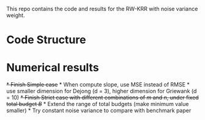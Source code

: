 This repo contains the code and results for the RW-KRR with noise variance weight.

# Code Structure

# Numerical results
~~* Finish Simple case~~
    * When compute slope, use MSE instead of RMSE
    * use smaller dimension for Dejong (d = 3), higher dimension for Griewank (d = 10)
~~* Finish Strict case with different combinations of $m$ and $n$, under fixed total budget $B$~~
    * Extend the range of total budgets (make minimum value smaller)
    * Try constant noise variance to compare with benchmark paper
    
